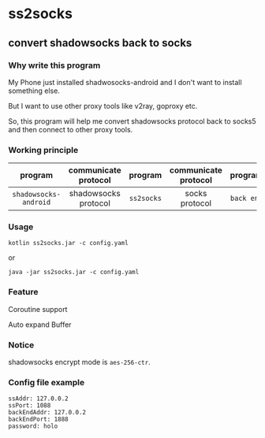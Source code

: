 # ss2socks
## convert shadowsocks back to socks

### Why write this program
My Phone just installed shadwosocks-android and I don't want to install something else.

But I want to use other proxy tools like v2ray, goproxy etc.

So, this program will help me convert shadowsocks protocol back to socks5 and then connect to other proxy tools.

### Working principle
|program|communicate protocol|program|communicate protocol|program|
|:-:|:-:|:-:|:-:|:-:|
|`shadowsocks-android`|shadowsocks protocol|`ss2socks`|socks protocol|`back end`|

### Usage
`kotlin ss2socks.jar -c config.yaml`

or

`java -jar ss2socks.jar -c config.yaml`

### Feature
Coroutine support

Auto expand Buffer

### Notice
shadowsocks encrypt mode is `aes-256-ctr`.

### Config file example
```
ssAddr: 127.0.0.2
ssPort: 1088
backEndAddr: 127.0.0.2
backEndPort: 1888
password: holo
```